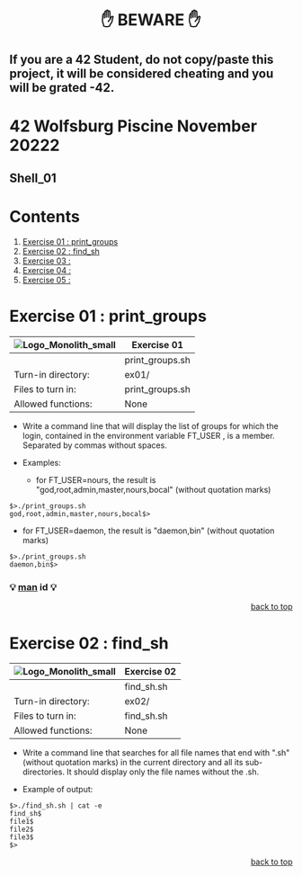 <h1 align="center">✋ BEWARE ✋</h1>

## If you are a 42 Student, do not copy/paste this project, it will be considered cheating and you will be grated -42.

# 42 Wolfsburg Piscine November 20222
## Shell_01

# Contents

1. [Exercise 01 : print_groups](#ex01)
2. [Exercise 02 : find_sh](#ex02)
3. [Exercise 03 : ](#ex03)
4. [Exercise 04 : ](#ex04)
5. [Exercise 05 : ](#ex05)

# <a name="ex01">Exercise 01 : print_groups</a>

| ![Logo_Monolith_small](https://user-images.githubusercontent.com/120580537/209333599-dc44418d-8ee7-42b6-8a4a-7ff328778d87.png) | Exercise 01 |
|-------------------------------------------------------|--------------------------------------------------|
| | print_groups.sh |
| Turn-in directory: | ex01/ |
| Files to turn in: | print_groups.sh |
| Allowed functions: | None |

* Write a command line that will display the list of groups for which the login, contained in the environment variable FT_USER , is a member. Separated by commas without spaces.

* Examples:
  * for FT_USER=nours, the result is "god,root,admin,master,nours,bocal" (without quotation marks)

```
$>./print_groups.sh
god,root,admin,master,nours,bocal$>
```

  * for FT_USER=daemon, the result is "daemon,bin" (without quotation marks)

```
$>./print_groups.sh
daemon,bin$>
```

### 💡 [man](https://man7.org/linux/man-pages/man1/id.1.html) **id** 💡

<p align="right">
 <a href="https://github.com/Cerberus2290/Shell_01#-beware-">back to top</a>
</p>

# <a name="ex02">Exercise 02 : find_sh</a>

| ![Logo_Monolith_small](https://user-images.githubusercontent.com/120580537/209333599-dc44418d-8ee7-42b6-8a4a-7ff328778d87.png) | Exercise 02 |
|-------------------------------------------------------|--------------------------------------------------|
| | find_sh.sh |
| Turn-in directory: | ex02/ |
| Files to turn in: | find_sh.sh |
| Allowed functions: | None |

* Write a command line that searches for all file names that end with ".sh" (without quotation marks) in the current directory and all its sub-directories. It should display only the file names without the .sh.

* Example of output:

```
$>./find_sh.sh | cat -e
find_sh$
file1$
file2$
file3$
$>
```

<p align="right">
 <a href="https://github.com/Cerberus2290/Shell_01#-beware-">back to top</a>
</p>
